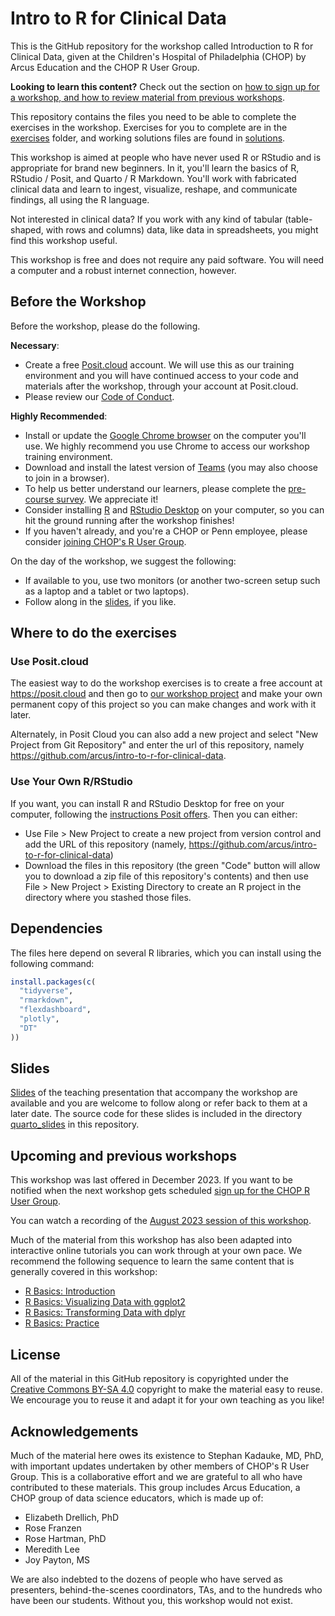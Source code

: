 # Intro to R for Clinical Data

This is the GitHub repository for the workshop called Introduction to R for Clinical Data, given at the Children's Hospital of Philadelphia (CHOP) by Arcus Education and the CHOP R User Group.  

**Looking to learn this content?** Check out the section on [how to sign up for a workshop, and how to review material from previous workshops](#upcoming-and-previous-workshops).

This repository contains the files you need to be able to complete the exercises in the workshop.  Exercises for you to complete are in the [exercises](exercises) folder, and working solutions files are found in [solutions](solutions).

This workshop is aimed at people who have never used R or RStudio and is appropriate for brand new beginners.  In it, you'll learn the basics of R, RStudio / Posit, and Quarto / R Markdown.  You'll work with fabricated clinical data and learn to ingest, visualize, reshape, and communicate findings, all using the R language.  

Not interested in clinical data?  If you work with any kind of tabular (table-shaped, with rows and columns) data, like data in spreadsheets, you might find this workshop useful.  

This workshop is free and does not require any paid software.  You will need a computer and a robust internet connection, however.

## Before the Workshop

Before the workshop, please do the following.  

**Necessary**:

* Create a free [Posit.cloud](https://posit.cloud) account.  We will use this as our training environment and you will have continued access to your code and materials after the workshop, through your account at Posit.cloud.
* Please review our [Code of Conduct](conduct.md).

**Highly Recommended**:

* Install or update the [Google Chrome browser](https://www.google.com/chrome/) on the computer you'll use.  We highly recommend you use Chrome to access our workshop training environment.
* Download and install the latest version of [Teams](https://www.microsoft.com/en-us/microsoft-teams/download-app) (you may also choose to join in a browser).
* To help us better understand our learners, please complete the [pre-course survey](https://redcap.link/pre_r_for_clinical_data). We appreciate it!
* Consider installing [R](https://cloud.r-project.org/) and [RStudio Desktop](https://rstudio.com/products/rstudio/download/) on your computer, so you can hit the ground running after the workshop finishes!
* If you haven't already, and you're a CHOP or Penn employee, please consider [joining CHOP's R User Group](http://bit.ly/chopRusers).

On the day of the workshop, we suggest the following:

* If available to you, use two monitors (or another two-screen setup such as a laptop and a tablet or two laptops).
* Follow along in the [slides](https://joy-payton-chop.quarto.pub/intro-to-r-for-clinical-data-2023/), if you like.

## Where to do the exercises

### Use Posit.cloud

The easiest way to do the workshop exercises is to create a free account at <https://posit.cloud> and then go to [our workshop project](https://posit.cloud/content/6121691) and make your own permanent copy of this project so you can make changes and work with it later.

Alternately, in Posit Cloud you can also add a new project and select "New Project from Git Repository" and enter the url of this repository, namely <https://github.com/arcus/intro-to-r-for-clinical-data>.

### Use Your Own R/RStudio

If you want, you can install R and RStudio Desktop for free on your computer, following the [instructions Posit offers](https://posit.co/download/rstudio-desktop/).  Then you can either:

* Use File > New Project to create a new project from version control and add the URL of this repository (namely, <https://github.com/arcus/intro-to-r-for-clinical-data>)
* Download the files in this repository (the green "Code" button will allow you to download a zip file of this repository's contents) and then use File > New Project > Existing Directory to create an R project in the directory where you stashed those files.

## Dependencies

The files here depend on several R libraries, which you can install using the following command:

```r
install.packages(c(
  "tidyverse",
  "rmarkdown",
  "flexdashboard",
  "plotly",
  "DT"
))
```

## Slides

[Slides](https://joy-payton-chop.quarto.pub/intro-to-r-for-clinical-data-2023) of the teaching presentation that accompany the workshop are available and you are welcome to follow along or refer back to them at a later date.  The source code for these slides is included in the directory [quarto_slides](quarto_slides) in this repository.

## Upcoming and previous workshops

This workshop was last offered in December 2023. 
If you want to be notified when the next workshop gets scheduled [sign up for the CHOP R User Group](http://bit.ly/chopRusers).

You can watch a recording of the [August 2023 session of this workshop](https://www.youtube.com/watch?v=gU4HRzlZ7po).

Much of the material from this workshop has also been adapted into interactive online tutorials you can work through at your own pace. We recommend the following sequence to learn the same content that is generally covered in this workshop: 

- [R Basics: Introduction](https://liascript.github.io/course/?https://raw.githubusercontent.com/arcus/education_modules/main/r_basics_introduction/r_basics_introduction.md)
- [R Basics: Visualizing Data with ggplot2](https://liascript.github.io/course/?https://raw.githubusercontent.com/arcus/education_modules/main/r_basics_visualize_data/r_basics_visualize_data.md)
- [R Basics: Transforming Data with dplyr](https://liascript.github.io/course/?https://raw.githubusercontent.com/arcus/education_modules/main/r_basics_transform_data/r_basics_transform_data.md)
- [R Basics: Practice](https://liascript.github.io/course/?https://raw.githubusercontent.com/arcus/education_modules/main/r_basics_practice/r_basics_practice.md)

## License

All of the material in this GitHub repository is copyrighted under the [Creative Commons BY-SA 4.0](https://creativecommons.org/licenses/by-sa/4.0/) copyright to make the material easy to reuse. We encourage you to reuse it and adapt it for your own teaching as you like!

## Acknowledgements

Much of the material here owes its existence to Stephan Kadauke, MD, PhD, with important updates undertaken by other members of CHOP's R User Group.  This is a collaborative effort and we are grateful to all who have contributed to these materials.  This group includes Arcus Education, a CHOP group of data science educators, which is made up of:

* Elizabeth Drellich, PhD
* Rose Franzen
* Rose Hartman, PhD
* Meredith Lee
* Joy Payton, MS

We are also indebted to the dozens of people who have served as presenters, behind-the-scenes coordinators, TAs, and to the hundreds who have been our students.  Without you, this workshop would not exist.
